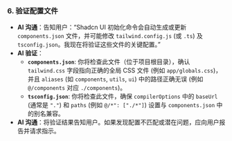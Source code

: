 ### 6. 验证配置文件

*   **AI 沟通**：告知用户：“Shadcn UI 初始化命令会自动生成或更新 `components.json` 文件，并可能修改 `tailwind.config.js` (或 `.ts`) 及 `tsconfig.json`。我现在将验证这些文件的关键配置。”
*   **AI 验证**：
    *   **`components.json`**: 你将检查此文件（位于项目根目录），确认 `tailwind.css` 字段指向正确的全局 CSS 文件 (例如 `app/globals.css`)，并且 `aliases` (如 `components`, `utils`, `ui`) 中的路径正确无误 (例如 `@/components` 对应 `./components`)。
    *   **`tsconfig.json`**: 你将检查此文件，确保 `compilerOptions` 中的 `baseUrl` (通常是 `"."`) 和 `paths` (例如 `@/*": ["./*"]`) 设置与 `components.json` 中的别名兼容。
*   **AI 沟通**：将验证结果告知用户。如果发现配置不匹配或潜在问题，应向用户报告并请求指示。
